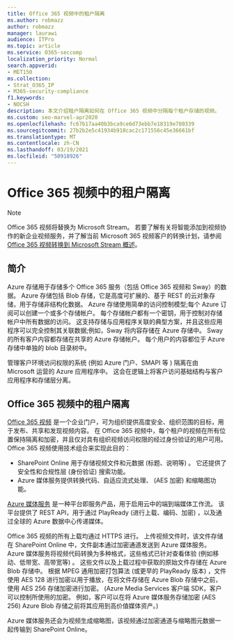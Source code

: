 ```yaml
---
title: Office 365 视频中的租户隔离
ms.author: robmazz
author: robmazz
manager: laurawi
audience: ITPro
ms.topic: article
ms.service: O365-seccomp
localization_priority: Normal
search.appverid:
- MET150
ms.collection:
- Strat_O365_IP
- M365-security-compliance
f1.keywords:
- NOCSH
description: 本文介绍租户隔离如何在 Office 365 视频中分隔每个租户存储的视频。
ms.custom: seo-marvel-apr2020
ms.openlocfilehash: fc67b17aa40b3bca9ce6d73ebb7e18319e780339
ms.sourcegitcommit: 27b2b2e5c41934b918cac2c171556c45e36661bf
ms.translationtype: MT
ms.contentlocale: zh-CN
ms.lasthandoff: 03/19/2021
ms.locfileid: "50918926"
---
```

# <a name="tenant-isolation-in-office-365-video"></a>Office 365 视频中的租户隔离

> [!NOTE]
> Office 365 视频将替换为 Microsoft Stream。 若要了解有关将智能添加到视频协作的新企业视频服务，并了解当前 Microsoft 365 视频客户的转换计划，请参阅 [Office 365 视频转换到 Microsoft Stream 概述](/stream/migrate-from-office-365)。

## <a name="introduction"></a>简介

Azure 存储用于存储多个 Office 365 服务（包括 Office 365 视频和 Sway）的数据。 Azure 存储包括 Blob 存储，它是高度可扩展的、基于 REST 的云对象存储，用于存储非结构化数据。 Azure 存储使用简单的访问控制模型;每个 Azure 订阅可以创建一个或多个存储帐户。 每个存储帐户都有一个密钥，用于控制对存储帐户中所有数据的访问。 这支持存储与应用程序关联的典型方案，并且这些应用程序可以完全控制其关联数据;例如，Sway 将内容存储在 Azure 存储中。 Sway 的所有客户内容都存储在共享的 Azure 存储帐户。 每个用户的内容都位于 Azure 存储中单独的 blob 目录树中。

管理客户环境访问权限的系统 (例如 Azure 门户、SMAPI 等 ) 隔离在由 Microsoft 运营的 Azure 应用程序中。 这会在逻辑上将客户访问基础结构与客户应用程序和存储层分离。

## <a name="tenant-isolation-in-office-365-video"></a>Office 365 视频中的租户隔离

[Office 365 视频](https://support.office.com/article/Meet-Office-365-Video-ca1cc1a9-a615-46e1-b6a3-40dbd99939a6) 是一个企业门户，可为组织提供高度安全、组织范围的目标，用于发布、共享和发现视频内容。 在 Office 365 视频中，每个租户的视频在所有位置保持隔离和加密，并且仅对具有组织视频访问权限的经过身份验证的用户可用。 Office 365 视频使用技术组合来实现此目的：

- SharePoint Online 用于存储视频文件和元数据 (标题、说明等) 。 它还提供了安全性和合规性层 (身份验证) 搜索功能。
- Azure 媒体服务提供转换代码、自适应流式处理、 (AES 加密) 和缩略图功能。

[Azure 媒体服务](https://azure.microsoft.com/services/media-services/) 是一种平台即服务产品，用于启用云中的端到端媒体工作流。 该平台提供了 REST API，用于通过 PlayReady (进行上载、编码、加密) ，以及通过全球的 Azure 数据中心传递媒体。

Office 365 视频的所有上载均通过 HTTPS 进行。 上传视频文件时，该文件存储在 SharePoint Online 中，文件副本通过加密通道发送到 Azure 媒体服务。 Azure 媒体服务将视频代码转换为多种格式，这些格式已针对查看体验 (例如移动、低带宽、高带宽等) 。 这些文件以及上载过程中获取的原始文件存储在 Azure Blob 存储中。 根据 MPEG 通用加密打包算法 (或更早的 PlayReady 版本) ，文件使用 AES 128 进行加密以用于播放，在将文件存储在 Azure Blob 存储中之前，使用 AES 256 存储加密进行加密。  (Azure Media Services 客户端 SDK，客户可以控制所使用的加密。 例如，客户可以在将 Azure 媒体服务存储加密 (AES 256) Azure Blob 存储之前将其应用到高价值媒体资产。) 

Azure 媒体服务还会为视频生成缩略图，该视频通过加密通道与缩略图元数据一起传输到 SharePoint Online。